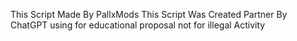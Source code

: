 This Script Made By PallxMods This Script Was Created Partner By ChatGPT 
using for educational proposal not for illegal Activity 
